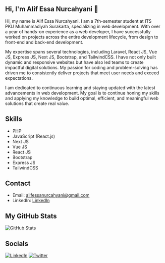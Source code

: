 ## Hi, I'm Alif Essa Nurcahyani 👋

Hi, my name is Alif Essa Nurcahyani. I am a 7th-semester student at ITS PKU Muhammadiyah Surakarta, specializing in web development. With over a year of hands-on experience as a web developer, I have successfully worked on projects across the entire development lifecycle, from design to front-end and back-end development.

My expertise spans several technologies, including Laravel, React JS, Vue JS, Express JS, Next JS, Bootstrap, and TailwindCSS. I have not only built dynamic and responsive websites but have also led teams to create impactful digital solutions. My passion for coding and problem-solving has driven me to consistently deliver projects that meet user needs and exceed expectations.

I am dedicated to continuous learning and staying updated with the latest advancements in web development. My goal is to continue honing my skills and applying my knowledge to build optimal, efficient, and meaningful web solutions that create real value.

<!--
**Al1en131/Al1en131** is a ✨ _special_ ✨ repository because its `README.md` (this file) appears on your GitHub profile.

Here are some ideas to get you started:

- 🔭 I’m currently working on ...
- 🌱 I’m currently learning ...
- 👯 I’m looking to collaborate on ...
- 🤔 I’m looking for help with ...
- 💬 Ask me about ...
- 📫 How to reach me: ...
- 😄 Pronouns: ...
- ⚡ Fun fact: ...
-->

## Skills
- PHP
- JavaScript (React.js)
- Next JS
- Vue JS
- React JS
- Bootstrap
- Express JS
- TailwindCSS

## Contact
- Email: alifessanurcahyani@gmail.com
- LinkedIn: [LinkedIn](https://www.linkedin.com/in/alif-essa-nurcahyani-4a0b85280/)


## My GitHub Stats
![GitHub Stats](https://github-readme-stats.vercel.app/api?username=alifessa&show_icons=true&count_private=true)

## Socials
[![LinkedIn](https://img.shields.io/badge/LinkedIn-0077B5?style=flat-square&logo=linkedin&logoColor=white)](https://linkedin.com/in/alifessa)
[![Twitter](https://img.shields.io/badge/Twitter-1DA1F2?style=flat-square&logo=twitter&logoColor=white)](https://twitter.com/alifessa)

